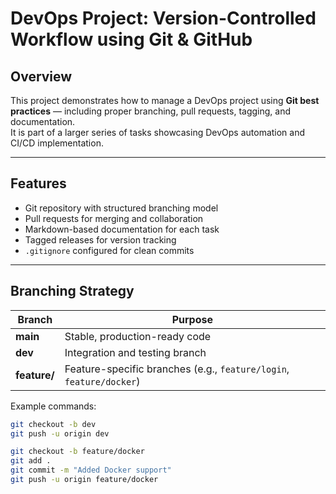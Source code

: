 #  DevOps Project: Version-Controlled Workflow using Git & GitHub

##  Overview
This project demonstrates how to manage a DevOps project using **Git best practices** — including proper branching, pull requests, tagging, and documentation.  
It is part of a larger series of tasks showcasing DevOps automation and CI/CD implementation.

---

##  Features
- Git repository with structured branching model  
- Pull requests for merging and collaboration  
- Markdown-based documentation for each task  
- Tagged releases for version tracking  
- `.gitignore` configured for clean commits  

---

##  Branching Strategy

| Branch | Purpose |
|--------|----------|
| **main** | Stable, production-ready code |
| **dev** | Integration and testing branch |
| **feature/** | Feature-specific branches (e.g., `feature/login`, `feature/docker`) |

Example commands:
```bash
git checkout -b dev
git push -u origin dev

git checkout -b feature/docker
git add .
git commit -m "Added Docker support"
git push -u origin feature/docker

